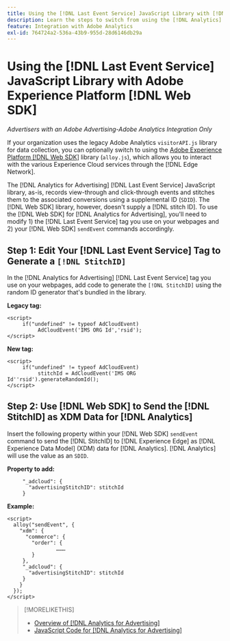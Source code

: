 ```yaml
---
title: Using the [!DNL Last Event Service] JavaScript Library with [!DNL Web SDK]
description: Learn the steps to switch from using the [!DNL Analytics] [!DNL visitorAPI] library to the [!DNL Experience Platform] [!DNL Web SDK] library for your [!DNL Analytics for Advertising] implementation.
feature: Integration with Adobe Analytics
exl-id: 764724a2-536a-43b9-955d-28d6146db29a
---
```

# Using the [!DNL Last Event Service] JavaScript Library with Adobe Experience Platform [!DNL Web SDK]

*Advertisers with an Adobe Advertising-Adobe Analytics Integration Only*

If your organization uses the legacy Adobe Analytics `visitorAPI.js` library for data collection, you can optionally switch to using the [Adobe Experience Platform [!DNL Web SDK]](https://experienceleague.adobe.com/docs/experience-platform/edge/home.html) library (`alloy.js`), which allows you to interact with the various Experience Cloud services through the [!DNL Edge Network].

The [!DNL Analytics for Advertising] [!DNL Last Event Service] JavaScript library, as-is, records view-through and click-through events and stitches them to the associated conversions using a supplemental ID (`SDID`). The [!DNL Web SDK] library, however, doesn't supply a [!DNL stitch ID]. To use the [!DNL Web SDK] for [!DNL Analytics for Advertising], you'll need to modify 1) the [!DNL Last Event Service] tag you use on your webpages and 2) your [!DNL Web SDK] `sendEvent` commands accordingly.

## Step 1:  Edit Your [!DNL Last Event Service] Tag to Generate a `[!DNL StitchID]`

In the [!DNL Analytics for Advertising] [!DNL Last Event Service] tag you use on your webpages, add code to generate the `[!DNL StitchID]` using the random ID generator that's bundled in the library.

**Legacy tag:**

```
<script>
     if("undefined" != typeof AdCloudEvent) 
          AdCloudEvent('IMS ORG Id','rsid');
</script>
```

**New tag:**

```
<script>
     if("undefined" != typeof AdCloudEvent) 
          stitchId = AdCloudEvent('IMS ORG Id''rsid').generateRandomId();
</script>
```

## Step 2: Use [!DNL Web SDK] to Send the [!DNL StitchID] as XDM Data for [!DNL Analytics]

Insert the following property within your [!DNL Web SDK] `sendEvent` command to send the [!DNL StitchID] to [!DNL Experience Edge] as [!DNL Experience Data Model] (XDM) data for [!DNL Analytics].<!-- The library will send the StitchID to [!DNL Experience Edge] as `[_adcloud.advertisingStitchID](https://github.com/adobe/xdm/blob/master/docs/reference/adobe/experience/adcloud/stitch.schema.md)`. --> [!DNL Analytics] will use the value as an `SDID`.

**Property to add:**

```
     "_adcloud": {
       "advertisingStitchID": stitchId
     }
```

**Example:**

```
<script>
  alloy("sendEvent", {
    "xdm": {
      "commerce": {
        "order": {
                ………
        }
     },
     "_adcloud": {
       "advertisingStitchID": stitchId
     }
    }
  });
</script>
```

>[!MORELIKETHIS]
>
>* [Overview of [!DNL Analytics for Advertising]](overview.md)
>* [JavaScript Code for [!DNL Analytics for Advertising]](/help/integrations/analytics/javascript.md)
